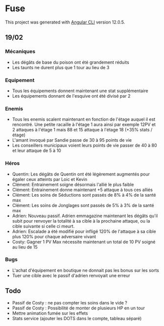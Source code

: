 # Fuse

This project was generated with [Angular CLI](https://github.com/angular/angular-cli) version 12.0.5.

## 19/02

### Mécaniques

* Les dégâts de base du poison ont été grandement réduits
* Les taunts ne durent plus que 1 tour au lieu de 3

### Equipement

* Tous les équipements donnent maintenant une stat supplémentaire
* Les équipements donnant de l'esquive ont été divisé par 2

### Enemis

* Tous les enemis scalent maintenant en fonction de l'étage auquel il est rencontré. Une petite racaille à l'étage 1 aura ainsi par exemple 12PV et 2 attaques à l'étage 1 mais 88 et 15 attaque à l'étage 18 (+35% stats / étage)
* L'amant invoqué par Sandie passe de 30 à 95 points de vie
* Les conseillers municipaux voient leurs points de vie passer de 40 à 80 et leur attaque de 5 à 10

### Héros

* Quentin: Les dégâts de Quentin ont été légèrement augmentés pour égaler ceux atteints par Loic et Kevin
* Clément: Entrainement soigne désormais l'allié le plus faible
* Clément: Entrainement donne maintenant +5 attaque à tous ces alliés
* Clément: Les soins de Séductions sont passés de 8% à 4% de la santé max
* Clément: Les soins de Jonglages sont passés de 5% à 3% de la santé max
* Adrien: Nouveau passif. Adrien emmagazine maintenant les dégâts qu'il subit pour renvoyer la totalité à sa cible à la prochaine attaque, ou la cible suivante si celle ci meurt.
* Adrien: Escalade a été modifié pour infligé 120% de l'attaque à sa cible plus 120% pour chaque adversaire vivant
* Costy: Gagner 1 PV Max nécessite maintenant un total de 10 PV soigné au lieu de 15

### Bugs

* L'achat d'équipement en boutique ne donnait pas les bonus sur les sorts
* Tuer une cible avec le passif d'adrien renvoyait une erreur


## Todo

* Passif de Costy : ne pas compter les soins dans le vide ?
* Passif de Costy : Possibilité de monter de plusieurs HP en un tour
* Mettre animation fumée sur les effets
* Stats service (ajouter les DOTS dans le compte, tableau séparé)

